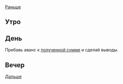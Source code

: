 [Раньше](2020.07.24.md)  
## Утро
## День
Прибавь аванс к [полученной сумме](2020.07.10.md##Работа) и сделай выводы.
## Вечер
[Дальше](2020.07.26.md)